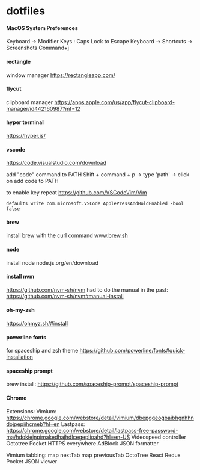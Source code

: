 # dotfiles

#### MacOS System Preferences
Keyboard -> Modifier Keys : Caps Lock to Escape
Keyboard -> Shortcuts -> Screenshots Command+j

#### rectangle
window manager
https://rectangleapp.com/

#### flycut
clipboard manager
https://apps.apple.com/us/app/flycut-clipboard-manager/id442160987?mt=12

#### hyper terminal
https://hyper.is/

#### vscode
https://code.visualstudio.com/download

add "code" command to PATH
Shift + command + p -> type 'path' -> click on add code to PATH

to enable key repeat
https://github.com/VSCodeVim/Vim
```
defaults write com.microsoft.VSCode ApplePressAndHoldEnabled -bool false
```

#### brew
install brew with the curl command
www.brew.sh

#### node
install node
node.js.org/en/download

#### install nvm
https://github.com/nvm-sh/nvm
had to do the manual in the past: https://github.com/nvm-sh/nvm#manual-install

#### oh-my-zsh
https://ohmyz.sh/#install

#### powerline fonts
for spaceship and zsh theme
https://github.com/powerline/fonts#quick-installation

#### spaceship prompt
brew install:
https://github.com/spaceship-prompt/spaceship-prompt

#### Chrome
Extensions:
Vimium: https://chrome.google.com/webstore/detail/vimium/dbepggeogbaibhgnhhndojpepiihcmeb?hl=en
Lastpass: https://chrome.google.com/webstore/detail/lastpass-free-password-ma/hdokiejnpimakedhajhdlcegeplioahd?hl=en-US
Videospeed controller
Octotree
Pocket
HTTPS everywhere
AdBlock
JSON formatter

Vimium
  tabbing:
  map <m-K> nextTab
  map <m-J> previousTab
OctoTree
React
Redux
Pocket
JSON viewer
